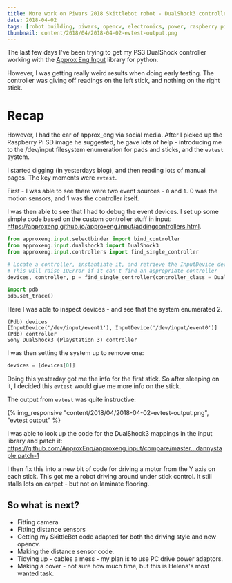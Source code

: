 ```yaml
---
title: More work on Piwars 2018 Skittlebot robot - DualShock3 controller working
date: 2018-04-02
tags: [robot building, piwars, opencv, electronics, power, raspberry pi robotics project, raspberry pi opencv project, ps3 controller robotics]
thumbnail: content/2018/04/2018-04-02-evtest-output.png
---
```

The last few days I've been trying to get my PS3 DualShock controller working with the [Approx Eng Input](https://github.com/ApproxEng/approxeng.input) library for python.

However, I was getting really weird results when doing early testing.
The controller was giving off readings on the left stick, and nothing on the right stick.

# Recap

However, I had the ear of approx_eng via social media. After I picked up the Raspberry Pi SD image he suggested, he gave lots of help - introducing me to the /dev/input filesystem enumeration for pads and sticks, and the `evtest` system.

I started digging (in yesterdays blog), and then reading lots of manual pages. The key moments were `evtest`.

First - I was able to see there were two event sources - `0` and `1`. 0 was the motion sensors, and 1 was the controller itself.

I was then able to see that I had to debug the event devices. I set up some simple code based on the custom controller stuff in input: <https://approxeng.github.io/approxeng.input/addingcontrollers.html>.

```python
from approxeng.input.selectbinder import bind_controller
from approxeng.input.dualshock3 import DualShock3
from approxeng.input.controllers import find_single_controller

# Locate a controller, instantiate it, and retrieve the InputDevice devices with which it's associated
# This will raise IOError if it can't find an appropriate controller
devices, controller, p = find_single_controller(controller_class = DualShock3)

import pdb
pdb.set_trace()
```

Here I was able to inspect devices - and see that the system enumerated 2.

```log
(Pdb) devices
[InputDevice('/dev/input/event1'), InputDevice('/dev/input/event0')]
(Pdb) controller
Sony DualShock3 (Playstation 3) controller
```

I was then setting the system up to remove one:

```python
devices = [devices[0]]
```

Doing this yesterday got me the info for the first stick. So after sleeping on it,
I decided this `evtest` would give me more info on the stick.

The output from `evtest` was quite instructive:

{% img_responsive "content/2018/04/2018-04-02-evtest-output.png", "evtest output" %}

I was able to look up the code for the DualShock3 mappings in the input library and patch it: <https://github.com/ApproxEng/approxeng.input/compare/master...dannystaple:patch-1>

I then fix this into a new bit of code for driving a motor from the Y axis on each stick. This got me a robot driving around under stick control.
It still stalls lots on carpet - but not on laminate flooring.

## So what is next?

* Fitting camera
* Fitting distance sensors
* Getting my SkittleBot code adapted for both the driving style and new opencv.
* Making the distance sensor code.
* Tidying up - cables a mess - my plan is to use PC drive power adaptors.
* Making a cover - not sure how much time, but this is Helena's most wanted task.
